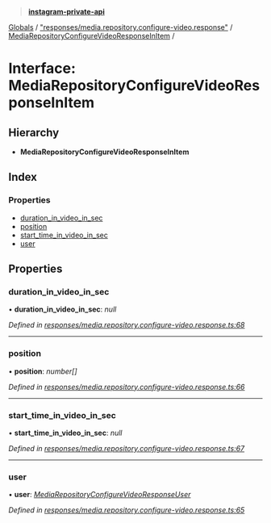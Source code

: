> **[instagram-private-api](../README.md)**

[Globals](../README.md) / ["responses/media.repository.configure-video.response"](../modules/_responses_media_repository_configure_video_response_.md) / [MediaRepositoryConfigureVideoResponseInItem](_responses_media_repository_configure_video_response_.mediarepositoryconfigurevideoresponseinitem.md) /

# Interface: MediaRepositoryConfigureVideoResponseInItem

## Hierarchy

* **MediaRepositoryConfigureVideoResponseInItem**

## Index

### Properties

* [duration_in_video_in_sec](_responses_media_repository_configure_video_response_.mediarepositoryconfigurevideoresponseinitem.md#duration_in_video_in_sec)
* [position](_responses_media_repository_configure_video_response_.mediarepositoryconfigurevideoresponseinitem.md#position)
* [start_time_in_video_in_sec](_responses_media_repository_configure_video_response_.mediarepositoryconfigurevideoresponseinitem.md#start_time_in_video_in_sec)
* [user](_responses_media_repository_configure_video_response_.mediarepositoryconfigurevideoresponseinitem.md#user)

## Properties

###  duration_in_video_in_sec

• **duration_in_video_in_sec**: *null*

*Defined in [responses/media.repository.configure-video.response.ts:68](https://github.com/dilame/instagram-private-api/blob/173bc62/src/responses/media.repository.configure-video.response.ts#L68)*

___

###  position

• **position**: *number[]*

*Defined in [responses/media.repository.configure-video.response.ts:66](https://github.com/dilame/instagram-private-api/blob/173bc62/src/responses/media.repository.configure-video.response.ts#L66)*

___

###  start_time_in_video_in_sec

• **start_time_in_video_in_sec**: *null*

*Defined in [responses/media.repository.configure-video.response.ts:67](https://github.com/dilame/instagram-private-api/blob/173bc62/src/responses/media.repository.configure-video.response.ts#L67)*

___

###  user

• **user**: *[MediaRepositoryConfigureVideoResponseUser](_responses_media_repository_configure_video_response_.mediarepositoryconfigurevideoresponseuser.md)*

*Defined in [responses/media.repository.configure-video.response.ts:65](https://github.com/dilame/instagram-private-api/blob/173bc62/src/responses/media.repository.configure-video.response.ts#L65)*